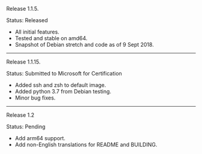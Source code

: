 Release 1.1.5.

Status: Released

- All initial features.
- Tested and stable on amd64.
- Snapshot of Debian stretch and code as of 9 Sept 2018.

-----

Release 1.1.15.

Status: Submitted to Microsoft for Certification

- Added ssh and zsh to default image.
- Added python 3.7 from Debian testing.
- Minor bug fixes.

----

Release 1.2

Status: Pending

- Add arm64 support.
- Add non-English translations for README and BUILDING.
